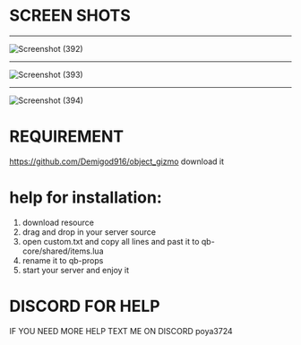 # SCREEN SHOTS
**********
 
![Screenshot (392)](https://github.com/user-attachments/assets/3b38e96a-05ba-412e-9e40-4e73c15e51a5)

************


![Screenshot (393)](https://github.com/user-attachments/assets/1f183ab5-e6f9-4fab-8f1c-870086700cb0)


*************

![Screenshot (394)](https://github.com/user-attachments/assets/36a1a7fa-495e-4862-9b67-2541d185068b)

# REQUIREMENT
https://github.com/Demigod916/object_gizmo download it

# help for installation:
1. download resource
2. drag and drop in your server source
3. open custom.txt and copy all lines and past it to qb-core/shared/items.lua 
4. rename it to qb-props
5. start your server and enjoy it

# DISCORD FOR HELP 

IF YOU NEED MORE HELP TEXT ME ON DISCORD poya3724
